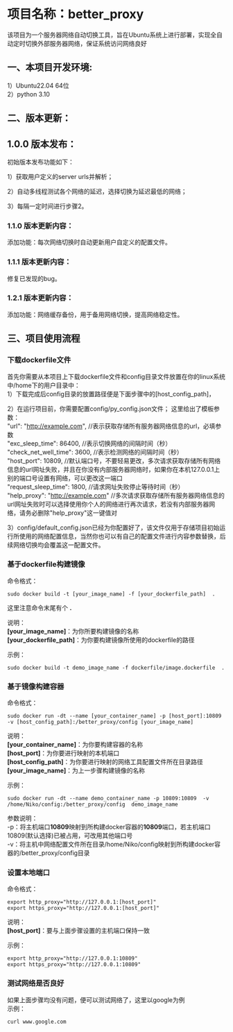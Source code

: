 # 项目名称：better_proxy
该项目为一个服务器网络自动切换工具，旨在Ubuntu系统上进行部署，实现全自动定时切换外部服务器网络，保证系统访问网络良好


## 一、本项目开发环境: 
1）Ubuntu22.04 64位  
2）python 3.10

## 二、版本更新：

## 1.0.0 版本发布：
初始版本发布功能如下：

1）获取用户定义的server urls并解析；

2）自动多线程测试各个网络的延迟，选择切换为延迟最低的网络；

3）每隔一定时间进行步骤2。

### 1.1.0 版本更新内容：
添加功能：每次网络切换时自动更新用户自定义的配置文件。

### 1.1.1 版本更新内容：
修复已发现的bug。

### 1.2.1 版本更新内容：
添加功能：网络缓存备份，用于备用网络切换，提高网络稳定性。

## 三、项目使用流程

### 下载dockerfile文件
首先你需要从本项目上下载dockerfile文件和config目录文件放置在你的linux系统中/home下的用户目录中：<br>
1）下载完成后config目录的放置路径便是下面步骤中的[host_config_path]，<br>

2）在运行项目前，你需要配置config/py_config.json文件；
这里给出了模板参数：<br>
    "url": "http://example.com", //表示获取存储所有服务器网络信息的url，必填参数<br>
    "exc_sleep_time": 86400, //表示切换网络的间隔时间（秒）<br>
    "check_net_well_time": 3600, //表示检测网络的间隔时间（秒）<br>
    "host_port": 10809, //默认端口号，不要轻易更改，多次请求获取存储所有网络信息的url网址失败，并且在你没有内部服务器网络时，如果你在本机127.0.0.1上别的端口号设置有网络，可以更改这一端口<br>
    "request_sleep_time": 1800, //请求网址失败停止等待时间（秒）<br>
    "help_proxy": "http://example.com" //多次请求获取存储所有服务器网络信息的url网址失败时可以选择使用你个人的网络进行再次请求，若没有内部服务器网络，请务必删除"help_proxy"这一键值对<br>

3）config/default_config.json已经为你配置好了，该文件仅用于存储项目初始运行所使用的网络配置信息，当然你也可以有自己的配置文件进行内容参数替换，后续网络切换均会覆盖这一配置文件。<br>


### 基于dockerfile构建镜像
命令格式：<br>
```
sudo docker build -t [your_image_name] -f [your_dockerfile_path]  . 
```
这里注意命令末尾有个  **.**

说明：<br>
**[your_image_name]**：为你所要构建镜像的名称<br>
**[your_dockerfile_path]**：为你要构建镜像所使用的dockerfile的路径<br>

示例：<br>
```
sudo docker build -t demo_image_name -f dockerfile/image.dockerfile  . 
```
### 基于镜像构建容器
命令格式：<br>
```
sudo docker run -dt --name [your_container_name] -p [host_port]:10809  -v [host_config_path]:/better_proxy/config [your_image_name] 
```
说明：<br>
**[your_container_name]**：为你要构建容器的名称<br> 
**[host_port]**：为你要进行映射的本机端口<br>
**[host_config_path]**：为你要进行映射的网络工具配置文件所在目录路径<br>
**[your_image_name]**：为上一步骤构建镜像的名称<br>

示例：<br>
```
sudo docker run -dt --name demo_container_name -p 10809:10809  -v /home/Niko/config:/better_proxy/config  demo_image_name 
```
参数说明：<br>
-p：将主机端口**10809**映射到所构建docker容器的**10809**端口，若主机端口10809(默认选择)已被占用，可改用其他端口号<br>
-v：将主机中网络配置文件所在目录/home/Niko/config映射到所构建docker容器的/better_proxy/config目录<br>

### 设置本地端口
命令格式：<br>
```
export http_proxy="http://127.0.0.1:[host_port]"
export https_proxy="http://127.0.0.1:[host_port]"
```
说明：<br>
**[host_port]**：要与上面步骤设置的主机端口保持一致<br>

示例：
```
export http_proxy="http://127.0.0.1:10809"
export https_proxy="http://127.0.0.1:10809"
```
### 测试网络是否良好 

如果上面步骤均没有问题，便可以测试网络了，这里以google为例<br>
示例：<br>
```
curl www.google.com 
```

